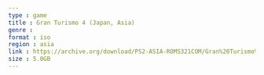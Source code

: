 ```yaml
---
type : game
title : Gran Turismo 4 (Japan, Asia)
genre : 
format : iso
region : asia
link : https://archive.org/download/PS2-ASIA-ROMS321COM/Gran%20Turismo%204%20%28Japan%2C%20Asia%29.7z
size : 5.0GB
---
```

